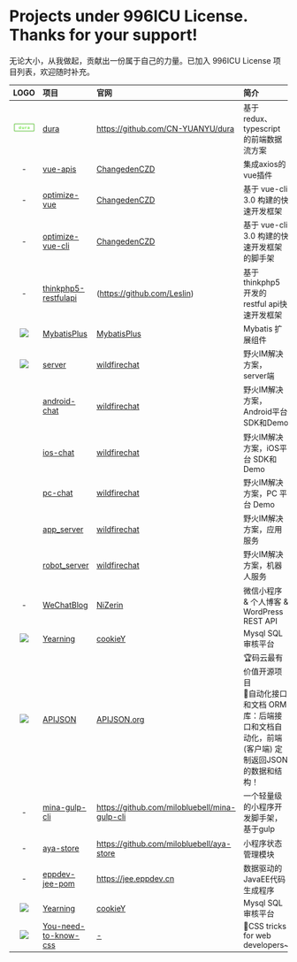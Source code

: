 Projects under 996ICU License. Thanks for your support!
===
无论大小，从我做起，贡献出一份属于自己的力量。已加入 996ICU License 项目列表，欢迎随时补充。

|LOGO|项目|官网|简介|
|:---:|:---|:---|:---|
| <img src="https://github.com/CN-YUANYU/dura/blob/master/image/logo.png?raw=true" width="60"> | [dura](https://github.com/CN-YUANYU/dura) | https://github.com/CN-YUANYU/dura | 基于 redux、typescript 的前端数据流方案 |
| - | [vue-apis](https://github.com/ChangedenCZD/vue-apis) |[ChangedenCZD](https://github.com/ChangedenCZD)| 集成axios的vue插件 |
| - | [optimize-vue](https://github.com/ChangedenCZD/optimize-vue) |[ChangedenCZD](https://github.com/ChangedenCZD)| 基于 vue-cli 3.0 构建的快速开发框架 |
| - | [optimize-vue-cli](https://github.com/ChangedenCZD/optimize-vue-cli) |[ChangedenCZD](https://github.com/ChangedenCZD)| 基于 vue-cli 3.0 构建的快速开发框架的脚手架 |
| - | [thinkphp5-restfulapi](https://github.com/Leslin/thinkphp5-restfulapi) |(https://github.com/Leslin)| 基于 thinkphp5 开发的restful api快速开发框架 |
| <img src="https://mybatis.plus/img/logo.png" width="60"> | [MybatisPlus](https://github.com/baomidou/mybatis-plus)|[MybatisPlus](https://mybatis.plus/)| Mybatis 扩展组件 |
| <img src="https://avatars0.githubusercontent.com/u/33191460?s=200&v=4" width="60"> | [server](https://github.com/wildfirechat/server) |[wildfirechat](http://docs.wildfirechat.cn/)| 野火IM解决方案，server端 |
|  | [android-chat](https://github.com/wildfirechat/android-chat) |[wildfirechat](http://docs.wildfirechat.cn/)| 野火IM解决方案，Android平台 SDK和Demo |
|  | [ios-chat](https://github.com/wildfirechat/ios-chat) |[wildfirechat](http://docs.wildfirechat.cn/)| 野火IM解决方案，iOS平台 SDK和Demo |
|  | [pc-chat](https://github.com/wildfirechat/pc-chat) |[wildfirechat](http://docs.wildfirechat.cn/)| 野火IM解决方案，PC 平台 Demo |
|  | [app_server](https://github.com/wildfirechat/app_server) |[wildfirechat](http://docs.wildfirechat.cn/)| 野火IM解决方案，应用服务 |
|  | [robot_server](https://github.com/wildfirechat/robot_server) |[wildfirechat](http://docs.wildfirechat.cn/)| 野火IM解决方案，机器人服务 |
| - | [WeChatBlog](https://github.com/NiZerin/WeChatBlog) |[NiZerin](https://github.com/NiZerin)| 微信小程序 & 个人博客 & WordPress REST API  |
| ![](https://github.com/cookieY/Yearning/blob/master/logo.png) | [Yearning](https://github.com/cookieY/Yearning) |[cookieY](https://github.com/cookieY)| Mysql SQL审核平台  |
| ![](https://raw.githubusercontent.com/TommyLemon/APIJSON/master/logo.png) | [APIJSON](https://github.com/TommyLemon/APIJSON) |[APIJSON.org](http://apijson.org/)| 🏆码云最有价值开源项目<br />🚀自动化接口和文档 ORM 库：后端接口和文档自动化，前端(客户端) 定制返回JSON的数据和结构！  |
| - | [mina-gulp-cli](https://github.com/milobluebell/mina-gulp-cli) | https://github.com/milobluebell/mina-gulp-cli | 一个轻量级的小程序开发脚手架，基于gulp 
| - | [aya-store](https://github.com/milobluebell/aya-store) | https://github.com/milobluebell/aya-store | 小程序状态管理模块
| - | [eppdev-jee-pom](https://github.com/eppdev/eppdev-jee-pom) | https://jee.eppdev.cn | 数据驱动的JavaEE代码生成程序 |
| <img src="https://github.com/cookieY/Yearning/raw/master/logo.png" width="60"> | [Yearning](https://github.com/cookieY/Yearning) |[cookieY](https://github.com/cookieY)| Mysql SQL审核平台  |
| <img src="https://github.com/l-hammer/You-need-to-know-css/raw/master/static/logo.png" width="60"> | [You-need-to-know-css](https://github.com/l-hammer/You-need-to-know-css) |[-](https://lhammer.cn/You-need-to-know-css)| 💄CSS tricks for web developers~ |
